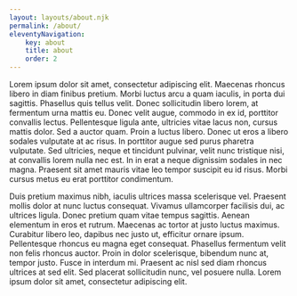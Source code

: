 ```yaml
---
layout: layouts/about.njk
permalink: /about/
eleventyNavigation:
    key: about
    title: about
    order: 2
---
```


 Lorem ipsum dolor sit amet, consectetur adipiscing elit. Maecenas rhoncus libero in diam finibus pretium. Morbi luctus arcu a quam iaculis, in porta dui sagittis. Phasellus quis tellus velit. Donec sollicitudin libero lorem, at fermentum urna mattis eu. Donec velit augue, commodo in ex id, porttitor convallis lectus. Pellentesque ligula ante, ultricies vitae lacus non, cursus mattis dolor. Sed a auctor quam. Proin a luctus libero. Donec ut eros a libero sodales vulputate at ac risus. In porttitor augue sed purus pharetra vulputate. Sed ultricies, neque et tincidunt pulvinar, velit nunc tristique nisi, at convallis lorem nulla nec est. In in erat a neque dignissim sodales in nec magna. Praesent sit amet mauris vitae leo tempor suscipit eu id risus. Morbi cursus metus eu erat porttitor condimentum.

Duis pretium maximus nibh, iaculis ultrices massa scelerisque vel. Praesent mollis dolor at nunc luctus consequat. Vivamus ullamcorper facilisis dui, ac ultrices ligula. Donec pretium quam vitae tempus sagittis. Aenean elementum in eros et rutrum. Maecenas ac tortor at justo luctus maximus. Curabitur libero leo, dapibus nec justo ut, efficitur ornare ipsum. Pellentesque rhoncus eu magna eget consequat. Phasellus fermentum velit non felis rhoncus auctor. Proin in dolor scelerisque, bibendum nunc at, tempor justo. Fusce in interdum mi. Praesent ac nisl sed diam rhoncus ultrices at sed elit. Sed placerat sollicitudin nunc, vel posuere nulla. Lorem ipsum dolor sit amet, consectetur adipiscing elit. 

